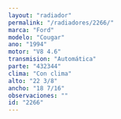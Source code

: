 ```yaml
---
layout: "radiador"
permalink: "/radiadores/2266/"
marca: "Ford"
modelo: "Cougar"
ano: "1994"
motor: "V8 4.6"
transmision: "Automática"
parte: "432344"
clima: "Con clima"
alto: "22 3/8"
ancho: "18 7/16"
observaciones: ""
id: "2266"
---
```


